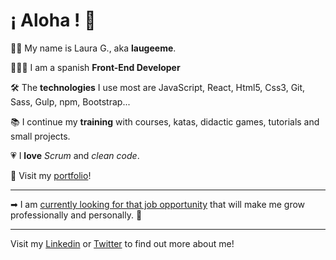 # ¡ Aloha ! 🌴

🤙🏻 My name is Laura G., aka **laugeeme**. 

👩🏻‍💻 I am a spanish **Front-End Developer**

🛠 The **technologies** I use most are JavaScript, React, Html5, Css3, Git, Sass, Gulp, npm, Bootstrap...

📚 I continue my **training** with courses, katas, didactic games, tutorials and small projects.

💗 I **love** *Scrum* and *clean code*.

👀 Visit my [portfolio](https://www.laugeeme.com)!

***
 ➡ I am <u>currently looking for that job opportunity</u> that will make me grow professionally and personally. 🔎

***
Visit my [Linkedin](https://www.linkedin.com/in/laugeeme) or [Twitter](https://twitter.com/laugeeme) to find out more about me!